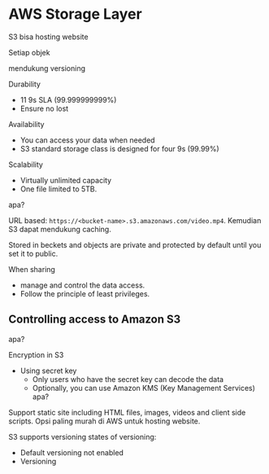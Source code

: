 # AWS Storage Layer

S3 bisa hosting website

Setiap objek 

mendukung versioning

Durability
- 11 9s SLA (99.999999999%)
- Ensure no lost

Availability
- You can access your data when needed
- S3 standard storage class is designed for four 9s (99.99%)

Scalability
- Virtually unlimited capacity
- One file limited to 5TB.


apa?

URL based: `https://<bucket-name>.s3.amazonaws.com/video.mp4`. Kemudian S3 dapat mendukung caching.

Stored in beckets and objects are private and protected by default until you set it to public.

When sharing
- manage and control the data access.
- Follow the principle of least privileges.

Controlling access to Amazon S3
- 
apa?


Encryption in S3
- Using secret key
	- Only users who have the secret key can decode the data
	- Optionally, you can use Amazon KMS (Key Management Services)
apa?


Support static site including HTML files, images, videos and client side scripts. Opsi paling murah di AWS untuk hosting website. 

S3 supports versioning
states of versioning:
- Default versioning not enabled
- Versioning